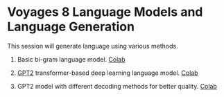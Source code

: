 # Voyages 8 Language Models and Language Generation

This session will generate language using various methods.

1. Basic bi-gram language model. [Colab](https://colab.research.google.com/drive/1Op8Gn8ypVCVhxFpPlsfGZcUD4A3Am_Ez?usp=sharing)

2. [GPT2](https://openai.com/blog/better-language-models/) transformer-based deep learning language model. [Colab](https://colab.research.google.com/drive/1jO0IQQbRq3bKnvDMtYTwEXXy43PuNiMs?usp=sharing)

3. GPT2 model with different decoding methods for better quality. [Colab](https://colab.research.google.com/drive/1UIk_WLTvJx187Nhq2QFXU67Df6WtE0nh?usp=sharing)
